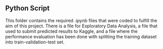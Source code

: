 ## Python Script
This folder contains the required .ipynb files that were coded to fulfill the aim of this project. There is a file for Exploratory Data Analysis, a file that used to submit predicted results to Kaggle, and a file where the performance evaluation has been done with splitting the training dataset into train-validation-test set.
